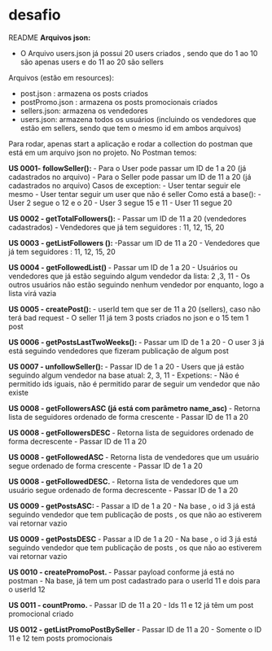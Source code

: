 # desafio

README 
<strong>Arquivos json: </strong>
- O Arquivo users.json já possui 20 users criados , sendo que do 1 ao 10 são apenas users e do 11 ao 20 são sellers 

Arquivos (estão em resources): 
- post.json :  armazena os posts criados
- postPromo.json : armazena os posts promocionais criados
- sellers.json: armazena os vendedores
- users.json: armazena todos os usuários (incluindo os vendedores que estão em sellers, sendo que tem o mesmo id em ambos arquivos)	

Para rodar, apenas start a aplicação e rodar a collection do postman que está em um arquivo json no projeto. 
No Postman temos:

 <strong>US 0001-  followSeller(): </strong> 
	- Para o User pode passar um ID de 1 a 20 (já cadastrados no arquivo)
	- Para o Seller pode passar um ID de 11 a 20 (já cadastrados no arquivo)
	Casos de exception:
		- User tentar seguir ele mesmo
		- User tentar seguir um user que não é seller
	Como está a base():
		- User 2 segue o 12 e o 20
		- User 3 segue 15 e 11
		- User 11 segue 20 
	

 <strong>US 0002 - getTotalFollowers(): </strong>
	- Passar um ID de 11 a 20 (vendedores cadastrados)
	- Vendedores que já tem seguidores : 11, 12, 15, 20


 <strong>US 0003 - getListFollowers (): </strong>
	-Passar um ID de 11 a 20 
	- Vendedores que já tem seguidores : 11, 12, 15, 20

 <strong>US 0004	- getFollowedList()  </strong>
	- Passar um ID de 1 a 20
	- Usuários ou vendedores que já estão seguindo algum vendedor da lista: 2 ,3, 11
	- Os outros usuários não estão seguindo nenhum vendedor por enquanto, logo a lista virá vazia

 <strong>US 0005 - createPost():  </strong>
	- userId tem que ser de 11 a 20 (sellers), caso não terá bad request
	- O seller 11 já tem 3 posts criados no json e o 15 tem 1 post

 <strong>US 0006 - getPostsLastTwoWeeks(): </strong>
	- Passar um ID de 1 a 20
	- O user 3 já está seguindo vendedores que fizeram publicação de algum post

 <strong>US 0007 - unfollowSeller():  </strong>
	- Passar ID de 1 a 20
	- Users que já estão seguindo algum vendedor na base atual: 2, 3, 11
	- Expetions:
		- Não é permitido ids iguais, não é permitido parar de seguir um vendedor que não existe  

 <strong>US 0008 - getFollowersASC (já está com parâmetro name_asc) </strong>
	- Retorna lista de seguidores ordenado de forma crescente
	- Passar ID de 11 a 20 

 <strong>US 0008 - getFollowersDESC  </strong>
	- Retorna lista de seguidores ordenado de forma decrescente
	- Passar ID de 11 a 20 

 <strong>US 0008 - getFollowedASC  </strong>
	- Retorna lista de vendedores que um usuário segue ordenado de forma crescente
	- Passar ID de 1 a 20 

 <strong>US 0008 - getFollowedDESC.  </strong>
	- Retorna lista de vendedores que um usuário segue ordenado de forma decrescente
	- Passar ID de 1 a 20 

 <strong>US 0009 - getPostsASC:   </strong>
	- Passar a ID de 1 a 20 
	- Na base , o id 3 já está seguindo vendedor que tem publicação de posts , os que não ao estiverem vai retornar vazio

 <strong>US 0009 - getPostsDESC  </strong>
	- Passar a ID de 1 a 20 
	- Na base , o id 3 já está seguindo vendedor que tem publicação de posts , os que não ao estiverem vai retornar vazio

 <strong>US 0010 - createPromoPost.  </strong>
	- Passar payload conforme já está no postman
	- Na base, já tem um post cadastrado para o userId 11 e dois para o userId 12

 <strong>US 0011 - countPromo.  </strong>
	- Passar ID de 11 a 20 
	- Ids 11 e 12 já têm um post promocional criado

 <strong>US 0012 - getListPromoPostBySeller  </strong>
	- Passar ID de 11 a 20
	- Somente o ID 11 e 12 tem posts promocionais


